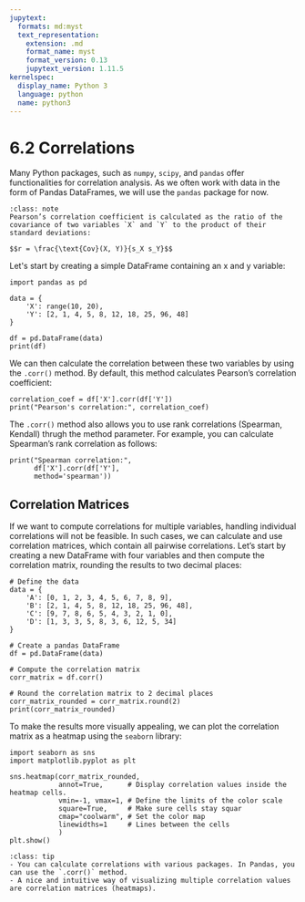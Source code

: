 ```yaml
---
jupytext:
  formats: md:myst
  text_representation:
    extension: .md
    format_name: myst
    format_version: 0.13
    jupytext_version: 1.11.5
kernelspec:
  display_name: Python 3
  language: python
  name: python3
---
```


# 6.2 Correlations

Many Python packages, such as `numpy`, `scipy`, and `pandas` offer functionalities for correlation analysis. As we often work with data in the form of Pandas DataFrames, we will use the `pandas` package for now.

```{admonition} Pearson´s correlation
:class: note
Pearson’s correlation coefficient is calculated as the ratio of the covariance of two variables `X` and `Y` to the product of their standard deviations:

$$r = \frac{\text{Cov}(X, Y)}{s_X s_Y}$$
```

Let's start by creating a simple DataFrame containing an x and y variable:

```{code-cell}
import pandas as pd

data = {
    'X': range(10, 20),
    'Y': [2, 1, 4, 5, 8, 12, 18, 25, 96, 48]
}

df = pd.DataFrame(data)
print(df)

```

We can then calculate the correlation between these two variables by using the `.corr()` method. By default, this method calculates Pearson’s correlation coefficient:

```{code-cell}
correlation_coef = df['X'].corr(df['Y'])
print("Pearson's correlation:", correlation_coef)
```

The `.corr()` method also allows you to use rank correlations (Spearman, Kendall) thrugh the method parameter. For example, you can calculate Spearman’s rank correlation as follows:

```{code-cell}
print("Spearman correlation:",
      df['X'].corr(df['Y'],
      method='spearman'))
```

## Correlation Matrices

If we want to compute correlations for multiple variables, handling individual correlations will not be feasible. In such cases, we can calculate and use correlation matrices, which contain all pairwise correlations. Let’s start by creating a new DataFrame with four variables and then compute the correlation matrix, rounding the results to two decimal places:

```{code-cell}
# Define the data
data = {
    'A': [0, 1, 2, 3, 4, 5, 6, 7, 8, 9],
    'B': [2, 1, 4, 5, 8, 12, 18, 25, 96, 48],
    'C': [9, 7, 8, 6, 5, 4, 3, 2, 1, 0],
    'D': [1, 3, 3, 5, 8, 3, 6, 12, 5, 34]
}

# Create a pandas DataFrame
df = pd.DataFrame(data)

# Compute the correlation matrix
corr_matrix = df.corr()

# Round the correlation matrix to 2 decimal places
corr_matrix_rounded = corr_matrix.round(2)
print(corr_matrix_rounded)
```

To make the results more visually appealing, we can plot the correlation matrix as a heatmap using the `seaborn` library:

```{code-cell}
import seaborn as sns
import matplotlib.pyplot as plt

sns.heatmap(corr_matrix_rounded, 
            annot=True,      # Display correlation values inside the heatmap cells.
            vmin=-1, vmax=1, # Define the limits of the color scale
            square=True,     # Make sure cells stay squar
            cmap="coolwarm", # Set the color map
            linewidths=1     # Lines between the cells
            )
plt.show()
```

```{admonition} Summary
:class: tip
- You can calculate correlations with various packages. In Pandas, you can use the `.corr()` method.
- A nice and intuitive way of visualizing multiple correlation values are correlation matrices (heatmaps).
```